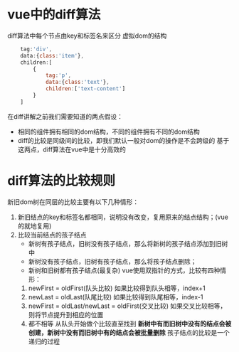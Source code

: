 # vue中的diff算法
diff算法中每个节点由key和标签名来区分
虚拟dom的结构
```js
    tag:'div',
    data:{class:'item'},
    children:[
        {
            tag:'p',
            data:{class:'text'},
            children:['text-content']
        }
    ]
```
在diff讲解之前我们需要知道的两点假设：
+ 相同的组件拥有相同的dom结构，不同的组件拥有不同的dom结构
+ diff的比较是同级间的比较，即我们默认一般对dom的操作是不会跨级的
基于这两点，diff算法在vue中是十分高效的

# diff算法的比较规则

新旧dom树在同层的比较主要有以下几种情形：
1. 新旧结点的key和标签名都相同，说明没有改变，复用原来的结点结构；(vue的就地复用)
2. 比较当前结点的孩子结点
    + 新树有孩子结点，旧树没有孩子结点，那么将新树的孩子结点添加到旧树中
    + 新树没有孩子结点，旧树有孩子结点，那么将孩子结点删除；
    + 新树和旧树都有孩子结点(最复杂)
    vue使用双指针的方式，比较有四种情形：
    1. newFirst = oldFirst(队头比较)
    如果比较得到队头相等，index+1
    2. newLast = oldLast(队尾比较)
    如果比较得到队尾相等，index-1
    3. newFirst = oldLast/newLast = oldFirst(交叉比较)
    如果交叉比较相等，则将节点提升到相应的位置
    4. 都不相等
    从队头开始做个比较直至找到
    **新树中有而旧树中没有的结点会被创建，新树中没有而旧树中有的结点会被批量删除**
孩子结点的比较是一个递归的过程
